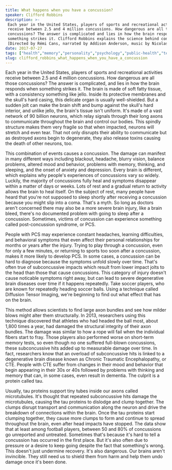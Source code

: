 ```yaml
---
title: What happens when you have a concussion?
speaker: Clifford Robbins
description: >-
 Each year in the United States, players of sports and recreational activities
 receive between 2.5 and 4 million concussions. How dangerous are all those
 concussions? The answer is complicated and lies in how the brain responds when
 something strikes it. Clifford Robbins explains the science behind concussions.
 [Directed by Rémi Cans, narrated by Addison Anderson, music by Nicolas Martigne].
date: 2017-07-27
tags: ["health","memory","personality","psychology","public-health","teded","brain","animation","education","human-body","biology","science","physiology"]
slug: clifford_robbins_what_happens_when_you_have_a_concussion
---
```


Each year in the United States, players of sports and recreational activities receive
between 2.5 and 4 million concussions. How dangerous are all those concussions? The
answer is complicated, and lies in how the brain responds when something strikes it. The
brain is made of soft fatty tissue, with a consistency something like jello. Inside its
protective membranes and the skull's hard casing, this delicate organ is usually
well-shielded. But a sudden jolt can make the brain shift and bump against the skull's
hard interior, and unlike jello, the brain's tissue isn't uniform. It's made of a vast
network of 90 billion neurons, which relay signals through their long axons to communicate
throughout the brain and control our bodies. This spindly structure makes them very
fragile so that when impacted, neurons will stretch and even tear. That not only disrupts
their ability to communicate but as destroyed axons begin to degenerate, they also release
toxins causing the death of other neurons, too.

This combination of events causes a concussion. The damage can manifest in many different
ways including blackout, headache, blurry vision, balance problems, altered mood and
behavior, problems with memory, thinking, and sleeping, and the onset of anxiety and
depression. Every brain is different, which explains why people's experiences of
concussions vary so widely. Luckily, the majority of concussions fully heal and symptoms
disappear within a matter of days or weeks. Lots of rest and a gradual return to activity
allows the brain to heal itself. On the subject of rest, many people have heard that
you're not supposed to sleep shortly after receiving a concussion because you might slip
into a coma. That's a myth. So long as doctors aren't concerned there may also be a more
severe brain injury, like a brain bleed, there's no documented problem with going to sleep
after a concussion. Sometimes, victims of concussion can experience something called
post-concussion syndrome, or PCS.

People with PCS may experience constant headaches, learning difficulties, and behavioral
symptoms that even affect their personal relationships for months or years after the
injury. Trying to play through a concussion, even for only a few minutes, or returning to
sports too soon after a concussion, makes it more likely to develop PCS. In some cases, a
concussion can be hard to diagnose because the symptoms unfold slowly over time. That's
often true of subconcussive impacts which result from lower impact jolts to the head than
those that cause concussions. This category of injury doesn't cause noticable symptoms
right away, but can lead to severe degenerative brain diseases over time if it happens
repeatedly. Take soccer players, who are known for repeatedly heading soccer balls. Using
a technique called Diffusion Tensor Imaging, we're beginning to find out what effect that
has on the brain.

This method allows scientists to find large axon bundles and see how milder blows might
alter them structurally. In 2013, researchers using this technique discovered that
athletes who had headed the ball most, about 1,800 times a year, had damaged the
structural integrity of their axon bundles. The damage was similar to how a rope will fail
when the individual fibers start to fray. Those players also performed worse on short-term
memory tests, so even though no one suffered full-blown concussions, these subconcussive
hits added up to measurable damage over time. In fact, researchers know that an overload
of subconcussive hits is linked to a degenerative brain disease known as Chronic Traumatic
Encephalopathy, or CTE. People with CTE suffer from changes in their mood and behavior
that begin appearing in their 30s or 40s followed by problems with thinking and memory
that can, in some cases, even result in dementia. The culprit is a protein called
tau.

Usually, tau proteins support tiny tubes inside our axons called microtubules. It's
thought that repeated subconcussive hits damage the microtubules, causing the tau proteins
to dislodge and clump together. The clumps disrupt transport and communication along the
neuron and drive the breakdown of connections within the brain. Once the tau proteins 
start clumping together, they cause more clumps to form and continue to spread throughout
the brain, even after head impacts have stopped. The data show that at least among
football players, between 50 and 80% of concussions go unreported and untreated. Sometimes
that's because it's hard to tell a concussion has occurred in the first place. But it's
also often due to pressure or a desire to keep going despite the fact that something's
wrong. This doesn't just undermine recovery. It's also dangerous. Our brains aren't
invincible. They still need us to shield them from harm and help them undo damage once
it's been done.

<!--
ad_duration=0
event="TED-Ed"
external_start_time=0
intro_duration=0
is_subtitle_required="False"
is_talk_featured="False"
language="en"
language_swap="False"
native_language="en"
number_of_related_talks=6
number_of_speakers=1
number_of_subtitled_videos=0
number_of_tags=13
number_of_talk_download_languages=19
number_of_talk_more_resources=0
number_of_talk_recommendations=0
number_of_talks_take_actions=0
post_ad_duration=0
published_timestamp="2020-01-16 20:24:55"
recording_date="2017-07-27"
speaker_is_published=0
speaker_name="Clifford Robbins"
talk_name="What happens when you have a concussion?"
talks_tags=["health","memory","personality","psychology","public-health","teded","brain","animation","education","human-body","biology","science","physiology"]
url_photo_talk="https://s3.amazonaws.com/talkstar-photos/uploads/bcac5c5f-6d79-42e8-a912-c782113284b8/1703_10_A_Concussions.jpg"
url_webpage="https://www.ted.com/talks/clifford_robbins_what_happens_when_you_have_a_concussion"
video_type_name="TED-Ed Original"
-->